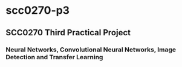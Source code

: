 # scc0270-p3

## SCC0270 Third Practical Project

### Neural Networks, Convolutional Neural Networks, Image Detection and Transfer Learning
